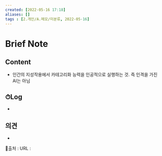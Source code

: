 ```yaml
---
created: [2022-05-16 17:18]
aliases: []
tags : [2.개인/A.메모/미분류, 2022-05-16]
---
```

# Brief Note
## Content
- 인간의 지성작용에서 카테고리화 능력을 인공적으로 실행하는 것. 즉 인격을 가진 AI는 아님

## ⏱Log
-

## 의견
-


📙출처 :
URL :
